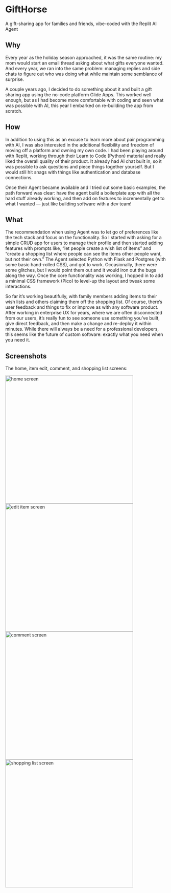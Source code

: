# GiftHorse

A gift-sharing app for families and friends, vibe-coded with the Replit AI Agent

## Why
Every year as the holiday season approached, it was the same routine: my mom would start an email thread asking about what gifts everyone wanted. And every year, we ran into the same problem: managing replies and side chats to figure out who was doing what while maintain some semblance of surprise.

A couple years ago, I decided to do something about it and built a gift sharing app using the no-code platform Glide Apps. This worked well enough, but as I had become more comfortable with coding and seen what was possible with AI, this year I embarked on re-building the app from scratch.

## How
In addition to using this as an excuse to learn more about pair programming with AI, I was also interested in the additional flexibility and freedom of moving off a platform and owning my own code. I had been playing around with Replit, working through their Learn to Code (Python) material and really liked the overall quality of their product. It already had AI chat built in, so it was possible to ask questions and piece things together yourself. But I would still hit snags with things like authentication and database connections.

Once their Agent became available and I tried out some basic examples, the path forward was clear: have the agent build a boilerplate app with all the hard stuff already working, and then add on features to incrementally get to what I wanted — just like building software with a dev team!

## What
The recommendation when using Agent was to let go of preferences like the tech stack and focus on the functionality. So I started with asking for a simple CRUD app for users to manage their profile and then started adding features with prompts like, “let people create a wish list of items” and “create a shopping list where people can see the items other people want, but not their own.” The Agent selected Python with Flask and Postgres (with some basic hand-rolled CSS), and got to work. Occasionally, there were some glitches, but I would point them out and it would iron out the bugs along the way. Once the core functionality was working, I hopped in to add a minimal CSS framework (Pico) to level-up the layout and tweak some interactions.

So far it’s working beautifully, with family members adding items to their wish lists and others claiming them off the shopping list. Of course, there’s user feedback and things to fix or improve as with any software product. After working in enterprise UX for years, where we are often disconnected from our users, it’s really fun to see someone use something you’ve built, give direct feedback, and then make a change and re-deploy it within minutes. While there will always be a need for a professional developers, this seems like the future of custom software: exactly what you need when you need it.

## Screenshots

The home, item edit, comment, and shopping list screens:

<img src="https://github.com/user-attachments/assets/570f97f3-a407-4cfa-a1dc-7a8d6f60b963" width="400" alt="home screen">
<img src="https://github.com/user-attachments/assets/b69ae758-3dda-4292-b162-5fe347a34922" width="400" alt="edit item screen">
<img src="https://github.com/user-attachments/assets/87013970-d7f0-48a9-98fb-8f5728d807d3" width="400" alt="comment screen">
<img src="https://github.com/user-attachments/assets/8f65ce27-4661-4c5c-9914-4c3f0b497e9d" width="400" alt="shopping list screen">
